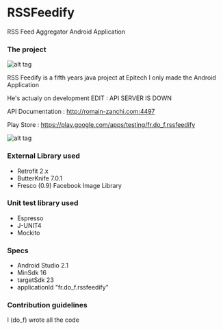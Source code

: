 # RSSFeedify
RSS Feed Aggregator Android Application

### The project ###

![alt tag](http://62-210-36-42.rev.poneytelecom.eu/~do_f/android/RSSFeedify-logo.png)

RSS Feedify is a fifth years java project at Epitech
I only made the Android Application

He's actualy on development
EDIT : API SERVER IS DOWN

API Documentation : http://romain-zanchi.com:4497

Play Store : https://play.google.com/apps/testing/fr.do_f.rssfeedify

![alt tag](http://lapusheen.chat/~do_f/android/RSSFeedify-group.png)

### External Library used ###

* Retrofit 2.x
* ButterKnife 7.0.1
* Fresco (0.9) Facebook Image Library

### Unit test library used ###

* Espresso
* J-UNIT4
* Mockito

### Specs ###

* Android Studio 2.1
* MinSdk 16
* targetSdk 23
* applicationId "fr.do_f.rssfeedify"

### Contribution guidelines ###

I (do_f) wrote all the code
